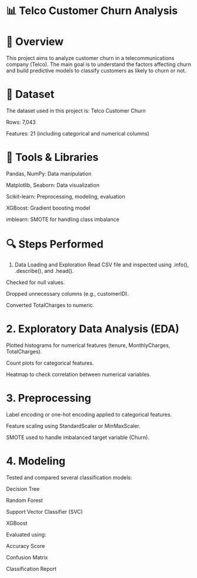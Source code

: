 # 📊 Telco Customer Churn Analysis
# 📝 Overview
This project aims to analyze customer churn in a telecommunications company (Telco). The main goal is to understand the factors affecting churn and build predictive models to classify customers as likely to churn or not.

# 📁 Dataset
The dataset used in this project is:
Telco Customer Churn

Rows: 7,043

Features: 21 (including categorical and numerical columns)

# 🔧 Tools & Libraries
Pandas, NumPy: Data manipulation

Matplotlib, Seaborn: Data visualization

Scikit-learn: Preprocessing, modeling, evaluation

XGBoost: Gradient boosting model

imblearn: SMOTE for handling class imbalance

# 🔍 Steps Performed
1. Data Loading and Exploration
Read CSV file and inspected using .info(), .describe(), and .head().

Checked for null values.

Dropped unnecessary columns (e.g., customerID).

Converted TotalCharges to numeric.


# 2. Exploratory Data Analysis (EDA)
Plotted histograms for numerical features (tenure, MonthlyCharges, TotalCharges).

Count plots for categorical features.

Heatmap to check correlation between numerical variables.

# 3. Preprocessing
Label encoding or one-hot encoding applied to categorical features.

Feature scaling using StandardScaler or MinMaxScaler.

SMOTE used to handle imbalanced target variable (Churn).

# 4. Modeling
Tested and compared several classification models:

Decision Tree

Random Forest

Support Vector Classifier (SVC)

XGBoost

Evaluated using:

Accuracy Score

Confusion Matrix

Classification Report




